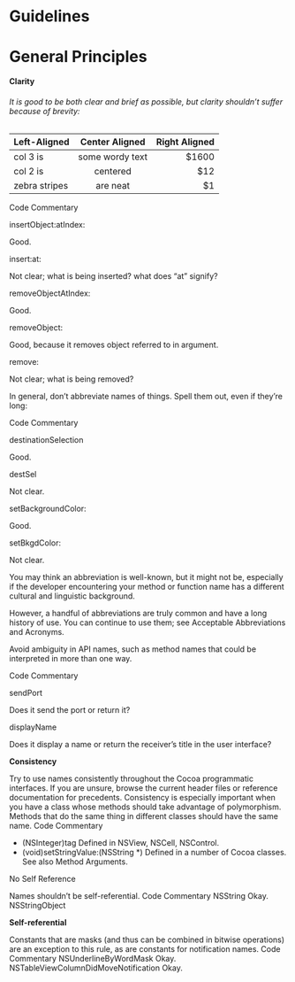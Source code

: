 # Guidelines

General Principles
============

**Clarity**

###### It is good to be both clear and brief as possible, but clarity shouldn’t suffer because of brevity:


| Left-Aligned  | Center Aligned  | Right Aligned |
| :------------ |:---------------:| -----:|
| col 3 is      | some wordy text | $1600 |
| col 2 is      | centered        |   $12 |
| zebra stripes | are neat        |    $1 |


Code
Commentary

insertObject:atIndex:

Good.

insert:at:

Not clear; what is being inserted? what does “at” signify?

removeObjectAtIndex:

Good.

removeObject:

Good, because it removes object referred to in argument.

remove:

Not clear; what is being removed?

In general, don’t abbreviate names of things. Spell them out, even if they’re long:

Code
Commentary

destinationSelection

Good.

destSel

Not clear.

setBackgroundColor:

Good.

setBkgdColor:

Not clear.

You may think an abbreviation is well-known, but it might not be, especially if the developer encountering your method or function name has a different cultural and linguistic background.

However, a handful of abbreviations are truly common and have a long history of use. You can continue to use them; see Acceptable Abbreviations and Acronyms.

Avoid ambiguity in API names, such as method names that could be interpreted in more than one way.


Code
Commentary

sendPort

Does it send the port or return it?

displayName

Does it display a name or return the receiver’s title in the user interface?


**Consistency**


Try to use names consistently throughout the Cocoa programmatic interfaces. If you are unsure, browse the current header files or reference documentation for precedents.
Consistency is especially important when you have a class whose methods should take advantage of polymorphism. Methods that do the same thing in different classes should have the same name.
Code
Commentary
- (NSInteger)tag
Defined in NSView, NSCell, NSControl.
- (void)setStringValue:(NSString *)
Defined in a number of Cocoa classes.
See also Method Arguments.

No Self Reference

Names shouldn’t be self-referential.
Code
Commentary
NSString
Okay.
NSStringObject


**Self-referential**

Constants that are masks (and thus can be combined in bitwise operations) are an exception to this rule, as are constants for notification names.
Code
Commentary
NSUnderlineByWordMask
Okay.
NSTableViewColumnDidMoveNotification
Okay.
